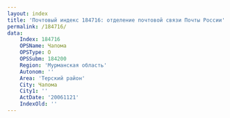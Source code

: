 ```yaml
---
layout: index
title: 'Почтовый индекс 184716: отделение почтовой связи Почты России'
permalink: /184716/
data:
    Index: 184716
    OPSName: Чапома
    OPSType: О
    OPSSubm: 184200
    Region: 'Мурманская область'
    Autonom: ''
    Area: 'Терский район'
    City: Чапома
    City1: ''
    ActDate: '20061121'
    IndexOld: ''
---
```

